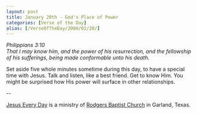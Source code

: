 ```yaml
---
layout: post
title: January 20th - God's Place of Power
categories: [Verse of the Day]
alias: [/VerseOfTheDay/2008/01/20/]
---
```


_Philippians 3:10  
That I may know him, and the power of his resurrection, and the
fellowship of his sufferings, being made conformable unto his
death._

Set aside five whole minutes sometime during this day, to have a
special time with Jesus. Talk and listen, like a best friend. Get to
know Him. You might be surprised how His power will surface in other
relationships.

 --

<a href=http://jesuseveryday.net>Jesus Every Day</a> is a ministry of <a href=http://rodgersbaptist.net>Rodgers Baptist Church</a> in Garland, Texas.

